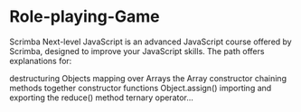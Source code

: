 # Role-playing-Game
Scrimba Next-level JavaScript 
is an advanced JavaScript course offered by Scrimba, designed to improve your JavaScript skills.
The path offers explanations for: 

destructuring Objects
mapping over Arrays
the Array constructor 
chaining methods together
constructor functions 
Object.assign()
importing and exporting
the reduce() method
ternary operator...

